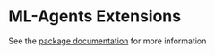 # ML-Agents Extensions

See the [package documentation](Documentation~/com.unity.ml-agents.extensions.md) for more information
